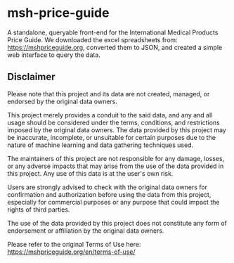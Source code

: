 # msh-price-guide
A standalone, queryable front-end for the International Medical Products Price Guide.
We downloaded the excel spreadsheets from: https://mshpriceguide.org, converted them to JSON, and created a simple web interface to query the data.

## Disclaimer
Please note that this project and its data are not created, managed, or endorsed by the original data owners.

This project merely provides a conduit to the said data, and any and all usage should be considered under the terms, conditions, and restrictions imposed by the original data owners. The data provided by this project may be inaccurate, incomplete, or unsuitable for certain purposes due to the nature of machine learning and data gathering techniques used.

The maintainers of this project are not responsible for any damage, losses, or any adverse impacts that may arise from the use of the data provided in this project. Any use of this data is at the user's own risk.

Users are strongly advised to check with the original data owners for confirmation and authorization before using the data from this project, especially for commercial purposes or any purpose that could impact the rights of third parties.

The use of the data provided by this project does not constitute any form of endorsement or affiliation by the original data owners.

Please refer to the original Terms of Use here: https://mshpriceguide.org/en/terms-of-use/
